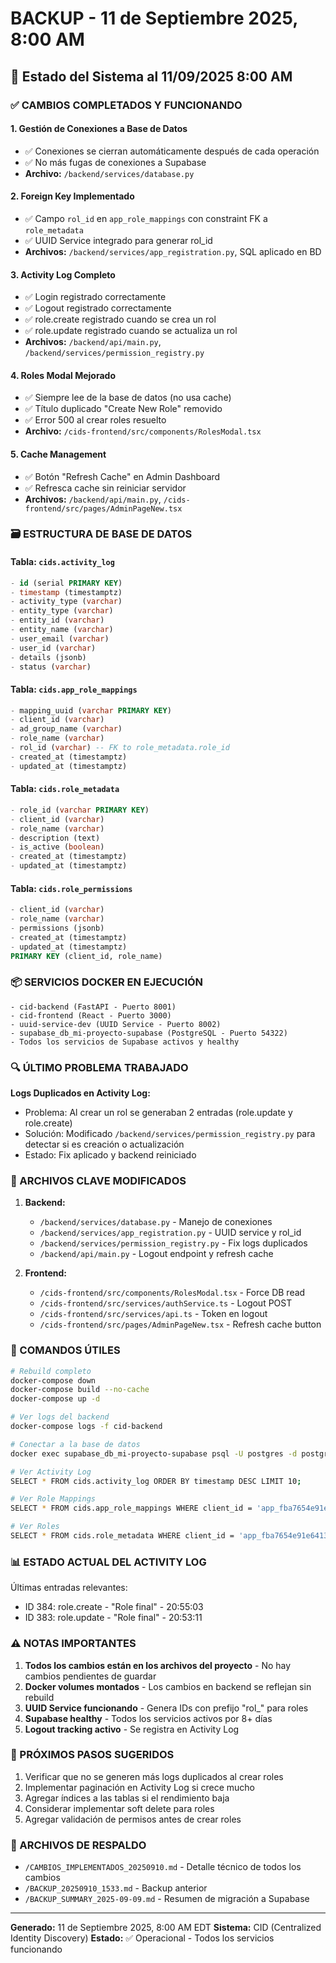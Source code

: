 # BACKUP - 11 de Septiembre 2025, 8:00 AM

## 📅 Estado del Sistema al 11/09/2025 8:00 AM

### ✅ CAMBIOS COMPLETADOS Y FUNCIONANDO

#### 1. **Gestión de Conexiones a Base de Datos**
- ✅ Conexiones se cierran automáticamente después de cada operación
- ✅ No más fugas de conexiones a Supabase
- **Archivo:** `/backend/services/database.py`

#### 2. **Foreign Key Implementado**
- ✅ Campo `rol_id` en `app_role_mappings` con constraint FK a `role_metadata`
- ✅ UUID Service integrado para generar rol_id
- **Archivos:** `/backend/services/app_registration.py`, SQL aplicado en BD

#### 3. **Activity Log Completo**
- ✅ Login registrado correctamente
- ✅ Logout registrado correctamente 
- ✅ role.create registrado cuando se crea un rol
- ✅ role.update registrado cuando se actualiza un rol
- **Archivos:** `/backend/api/main.py`, `/backend/services/permission_registry.py`

#### 4. **Roles Modal Mejorado**
- ✅ Siempre lee de la base de datos (no usa cache)
- ✅ Título duplicado "Create New Role" removido
- ✅ Error 500 al crear roles resuelto
- **Archivo:** `/cids-frontend/src/components/RolesModal.tsx`

#### 5. **Cache Management**
- ✅ Botón "Refresh Cache" en Admin Dashboard
- ✅ Refresca cache sin reiniciar servidor
- **Archivos:** `/backend/api/main.py`, `/cids-frontend/src/pages/AdminPageNew.tsx`

### 🗃️ ESTRUCTURA DE BASE DE DATOS

#### Tabla: `cids.activity_log`
```sql
- id (serial PRIMARY KEY)
- timestamp (timestamptz)
- activity_type (varchar)
- entity_type (varchar)
- entity_id (varchar)
- entity_name (varchar)
- user_email (varchar)
- user_id (varchar)
- details (jsonb)
- status (varchar)
```

#### Tabla: `cids.app_role_mappings`
```sql
- mapping_uuid (varchar PRIMARY KEY)
- client_id (varchar)
- ad_group_name (varchar)
- role_name (varchar)
- rol_id (varchar) -- FK to role_metadata.role_id
- created_at (timestamptz)
- updated_at (timestamptz)
```

#### Tabla: `cids.role_metadata`
```sql
- role_id (varchar PRIMARY KEY)
- client_id (varchar)
- role_name (varchar)
- description (text)
- is_active (boolean)
- created_at (timestamptz)
- updated_at (timestamptz)
```

#### Tabla: `cids.role_permissions`
```sql
- client_id (varchar)
- role_name (varchar)
- permissions (jsonb)
- created_at (timestamptz)
- updated_at (timestamptz)
PRIMARY KEY (client_id, role_name)
```

### 📦 SERVICIOS DOCKER EN EJECUCIÓN

```
- cid-backend (FastAPI - Puerto 8001)
- cid-frontend (React - Puerto 3000)
- uuid-service-dev (UUID Service - Puerto 8002)
- supabase_db_mi-proyecto-supabase (PostgreSQL - Puerto 54322)
- Todos los servicios de Supabase activos y healthy
```

### 🔍 ÚLTIMO PROBLEMA TRABAJADO

**Logs Duplicados en Activity Log:**
- Problema: Al crear un rol se generaban 2 entradas (role.update y role.create)
- Solución: Modificado `/backend/services/permission_registry.py` para detectar si es creación o actualización
- Estado: Fix aplicado y backend reiniciado

### 📝 ARCHIVOS CLAVE MODIFICADOS

1. **Backend:**
   - `/backend/services/database.py` - Manejo de conexiones
   - `/backend/services/app_registration.py` - UUID service y rol_id
   - `/backend/services/permission_registry.py` - Fix logs duplicados
   - `/backend/api/main.py` - Logout endpoint y refresh cache

2. **Frontend:**
   - `/cids-frontend/src/components/RolesModal.tsx` - Force DB read
   - `/cids-frontend/src/services/authService.ts` - Logout POST
   - `/cids-frontend/src/services/api.ts` - Token en logout
   - `/cids-frontend/src/pages/AdminPageNew.tsx` - Refresh cache button

### 🚀 COMANDOS ÚTILES

```bash
# Rebuild completo
docker-compose down
docker-compose build --no-cache
docker-compose up -d

# Ver logs del backend
docker-compose logs -f cid-backend

# Conectar a la base de datos
docker exec supabase_db_mi-proyecto-supabase psql -U postgres -d postgres

# Ver Activity Log
SELECT * FROM cids.activity_log ORDER BY timestamp DESC LIMIT 10;

# Ver Role Mappings
SELECT * FROM cids.app_role_mappings WHERE client_id = 'app_fba7654e91e6413c';

# Ver Roles
SELECT * FROM cids.role_metadata WHERE client_id = 'app_fba7654e91e6413c';
```

### 📊 ESTADO ACTUAL DEL ACTIVITY LOG

Últimas entradas relevantes:
- ID 384: role.create - "Role final" - 20:55:03
- ID 383: role.update - "Role final" - 20:53:11

### ⚠️ NOTAS IMPORTANTES

1. **Todos los cambios están en los archivos del proyecto** - No hay cambios pendientes de guardar
2. **Docker volumes montados** - Los cambios en backend se reflejan sin rebuild
3. **UUID Service funcionando** - Genera IDs con prefijo "rol_" para roles
4. **Supabase healthy** - Todos los servicios activos por 8+ días
5. **Logout tracking activo** - Se registra en Activity Log

### 🎯 PRÓXIMOS PASOS SUGERIDOS

1. Verificar que no se generen más logs duplicados al crear roles
2. Implementar paginación en Activity Log si crece mucho
3. Agregar índices a las tablas si el rendimiento baja
4. Considerar implementar soft delete para roles
5. Agregar validación de permisos antes de crear roles

### 💾 ARCHIVOS DE RESPALDO

- `/CAMBIOS_IMPLEMENTADOS_20250910.md` - Detalle técnico de todos los cambios
- `/BACKUP_20250910_1533.md` - Backup anterior
- `/BACKUP_SUMMARY_2025-09-09.md` - Resumen de migración a Supabase

---
**Generado:** 11 de Septiembre 2025, 8:00 AM EDT
**Sistema:** CID (Centralized Identity Discovery)
**Estado:** ✅ Operacional - Todos los servicios funcionando